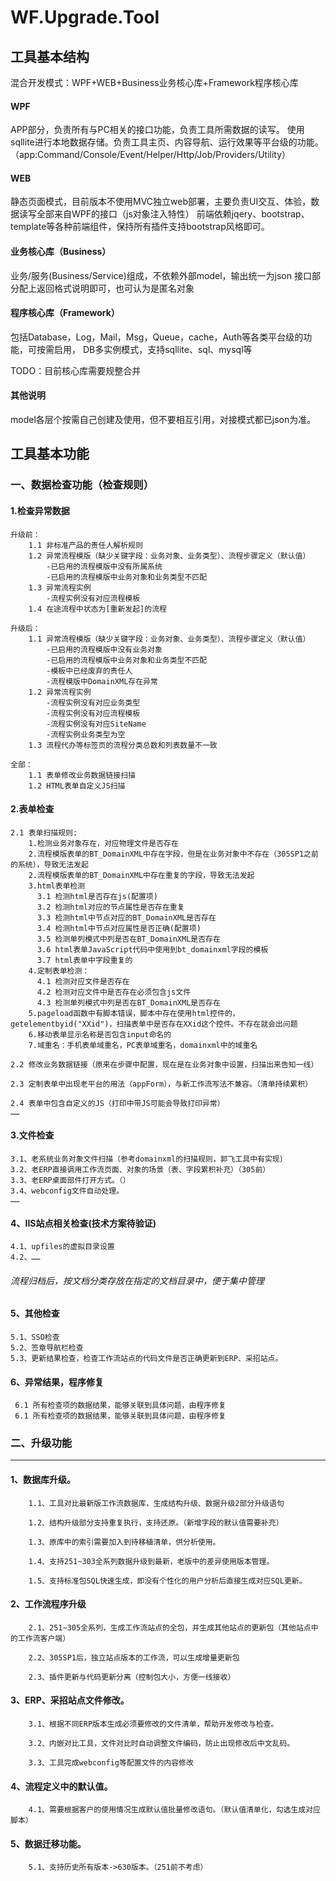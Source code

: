 # WF.Upgrade.Tool
## 工具基本结构
混合开发模式：WPF+WEB+Business业务核心库+Framework程序核心库

#### WPF
APP部分，负责所有与PC相关的接口功能，负责工具所需数据的读写。
使用sqllite进行本地数据存储。负责工具主页、内容导航、运行效果等平台级的功能。
（app:Command/Console/Event/Helper/Http/Job/Providers/Utility）

#### WEB
静态页面模式，目前版本不使用MVC独立web部署，主要负责UI交互、体验，数据读写全部来自WPF的接口（js对象注入特性）
前端依赖jqery、bootstrap、template等各种前端组件，保持所有插件支持bootstrap风格即可。


#### 业务核心库（Business）
业务/服务(Business/Service)组成，不依赖外部model，输出统一为json
接口部分配上返回格式说明即可，也可认为是匿名对象

#### 程序核心库（Framework）
包括Database，Log，Mail，Msg，Queue，cache，Auth等各类平台级的功能，可按需启用，
DB多实例模式，支持sqllite、sql、mysql等

TODO：目前核心库需要规整合并

#### 其他说明
model各层个按需自己创建及使用，但不要相互引用，对接模式都已json为准。


## 工具基本功能

### 一、数据检查功能（检查规则）

#### 1.检查异常数据
    升级前：
        1.1 非标准产品的责任人解析规则
        1.2 异常流程模版（缺少关键字段：业务对象、业务类型）、流程步骤定义（默认值）
            -已启用的流程模版中没有所属系统
            -已启用的流程模版中业务对象和业务类型不匹配
        1.3 异常流程实例
            -流程实例没有对应流程模板
        1.4 在途流程中状态为[重新发起]的流程        

    升级后：
        1.1 异常流程模版（缺少关键字段：业务对象、业务类型）、流程步骤定义（默认值）
            -已启用的流程模版中没有业务对象
            -已启用的流程模版中业务对象和业务类型不匹配
            -模板中已经废弃的责任人
            -流程模版中DomainXML存在异常
        1.2 异常流程实例
            -流程实例没有对应业务类型
            -流程实例没有对应流程模板
            -流程实例没有对应SiteName
            -流程实例业务类型为空
        1.3 流程代办等标签页的流程分类总数和列表数量不一致

    全部：
        1.1 表单修改业务数据链接扫描
        1.2 HTML表单自定义JS扫描

#### 2.表单检查
    2.1 表单扫描规则: 
        1.检测业务对象存在，对应物理文件是否存在
        2.流程模版表单的BT_DomainXML中存在字段，但是在业务对象中不存在（305SP1之前的系统），导致无法发起
        2.流程模版表单的BT_DomainXML中存在重复的字段，导致无法发起
        3.html表单检测
          3.1 检测html是否存在js(配置项)
          3.2 检测html对应的节点属性是否存在重复
          3.3 检测html中节点对应的BT_DomainXML是否存在
          3.4 检测html中节点对应属性是否正确(配置项)
          3.5 检测单列模式中列是否在BT_DomainXML是否存在
          3.6 html表单JavaScript代码中使用到bt_domainxml字段的模板
          3.7 html表单中字段重复的
        4.定制表单检测：
          4.1 检测对应文件是否存在
          4.2 检测对应文件中是否存在必须包含js文件
          4.3 检测单列模式中列是否在BT_DomainXML是否存在 
        5.pageload函数中有脚本错误，脚本中存在使用html控件的，getelementbyid("XXid")，扫描表单中是否存在XXid这个控件。不存在就会出问题
        6.移动表单显示名称是否包含input命名的      
        7.域重名：手机表单域重名，PC表单域重名，domainxml中的域重名

    2.2 修改业务数据链接（原来在步骤中配置，现在是在业务对象中设置，扫描出来告知一线）

    2.3 定制表单中出现老平台的用法（appForm），与新工作流写法不兼容。（清单持续累积）

    2.4 表单中包含自定义的JS（打印中带JS可能会导致打印异常）
    ……

#### 3.文件检查
    3.1、老系统业务对象文件扫描（参考domainxml的扫描规则，郭飞工具中有实现）
    3.2、老ERP直接调用工作流页面、对象的场景（表、字段累积补充）（305前）
    3.3、老ERP桌面部件打开方式。（）
    3.4、webconfig文件自动处理。
    ……

#### 4、IIS站点相关检查(技术方案待验证)
    4.1、upfiles的虚拟目录设置
    4.2、……
###### 流程归档后，按文档分类存放在指定的文档目录中，便于集中管理


#### 5、其他检查
    5.1、SSO检查
    5.2、签章导航栏检查    
    5.3、更新结果检查，检查工作流站点的代码文件是否正确更新到ERP、采招站点。

#### 6、异常结果，程序修复
     6.1 所有检查项的数据结果，能够关联到具体问题，由程序修复
     6.1 所有检查项的数据结果，能够关联到具体问题，由程序修复

### 二、升级功能
- - - 

#### 1、数据库升级。
        1.1、工具对比最新版工作流数据库，生成结构升级、数据升级2部分升级语句

        1.2、结构升级部分支持重复执行，支持还原。（新增字段的默认值需要补充）
        
        1.3、原库中的索引需要加入到待移植清单，供分析使用。
        
        1.4、支持251~303全系列数据升级到最新，老版中的差异使用版本管理。
        
        1.5、支持标准包SQL快速生成，即没有个性化的用户分析后直接生成对应SQL更新。

#### 2、工作流程序升级
        2.1、251~305全系列，生成工作流站点的全包，并生成其他站点的更新包（其他站点中的工作流客户端）
        
        2.2、305SP1后，独立站点版本的工作流，可以生成增量更新包
        
        2.3、插件更新与代码更新分离（控制包大小，方便一线接收）
#### 3、ERP、采招站点文件修改。
        3.1、根据不同ERP版本生成必须要修改的文件清单，帮助开发修改与检查。
        
        3.2、内嵌对比工具，文件对比时自动调整文件编码，防止出现修改后中文乱码。
        
        3.3、工具完成webconfig等配置文件的内容修改

#### 4、流程定义中的默认值。
        4.1、需要根据客户的使用情况生成默认值批量修改语句。（默认值清单化，勾选生成对应脚本）

#### 5、数据迁移功能。
        5.1、支持历史所有版本->630版本。（251前不考虑）

